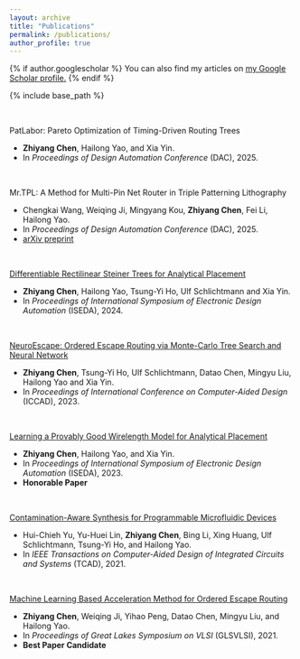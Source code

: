 ```yaml
---
layout: archive
title: "Publications"
permalink: /publications/
author_profile: true
---
```


{% if author.googlescholar %}
  You can also find my articles on <u><a href="{{author.googlescholar}}">my Google Scholar profile</a>.</u>
{% endif %}

{% include base_path %}

<br>

PatLabor: Pareto Optimization of Timing-Driven Routing Trees
+ **Zhiyang Chen**, Hailong Yao, and Xia Yin.
+ In *Proceedings of Design Automation Conference* (DAC), 2025.

<br>

Mr.TPL: A Method for Multi-Pin Net Router in Triple Patterning Lithography
+ Chengkai Wang, Weiqing Ji, Mingyang Kou, **Zhiyang Chen**, Fei Li, Hailong Yao.
+ In *Proceedings of Design Automation Conference* (DAC), 2025.
+ [arXiv preprint](https://arxiv.org/abs/2412.02703)

<br>

[Differentiable Rectilinear Steiner Trees for Analytical Placement](https://ieeexplore.ieee.org/document/10617497)
+ **Zhiyang Chen**, Hailong Yao, Tsung-Yi Ho, Ulf Schlichtmann and Xia Yin.
+ In *Proceedings of International Symposium of Electronic Design Automation* (ISEDA), 2024.

<br>

[NeuroEscape: Ordered Escape Routing via Monte-Carlo Tree Search and Neural Network](https://ieeexplore.ieee.org/abstract/document/10323718)
+ **Zhiyang Chen**, Tsung-Yi Ho, Ulf Schlichtmann, Datao Chen, Mingyu Liu, Hailong Yao and Xia Yin.
+ In *Proceedings of International Conference on Computer-Aided Design* (ICCAD), 2023.

<br>

[Learning a Provably Good Wirelength Model for Analytical Placement](https://ieeexplore.ieee.org/document/10218451)
+ **Zhiyang Chen**, Hailong Yao, and Xia Yin.
+ In *Proceedings of International Symposium of Electronic Design Automation* (ISEDA), 2023.
+ **Honorable Paper**

<br>

[Contamination-Aware Synthesis for Programmable Microfluidic Devices](https://ieeexplore.ieee.org/document/9647006)
+ Hui-Chieh Yu, Yu-Huei Lin, **Zhiyang Chen**, Bing Li, Xing Huang, Ulf Schlichtmann, Tsung-Yi Ho, and Hailong Yao.
+ In *IEEE Transactions on Computer-Aided Design of Integrated Circuits and Systems* (TCAD), 2021.

<br>

[Machine Learning Based Acceleration Method for Ordered Escape Routing](https://dl.acm.org/doi/10.1145/3453688.3461483)
+ **Zhiyang Chen**, Weiqing Ji, Yihao Peng, Datao Chen, Mingyu Liu, and Hailong Yao.
+ In *Proceedings of Great Lakes Symposium on VLSI* (GLSVLSI), 2021.
+ **Best Paper Candidate**
